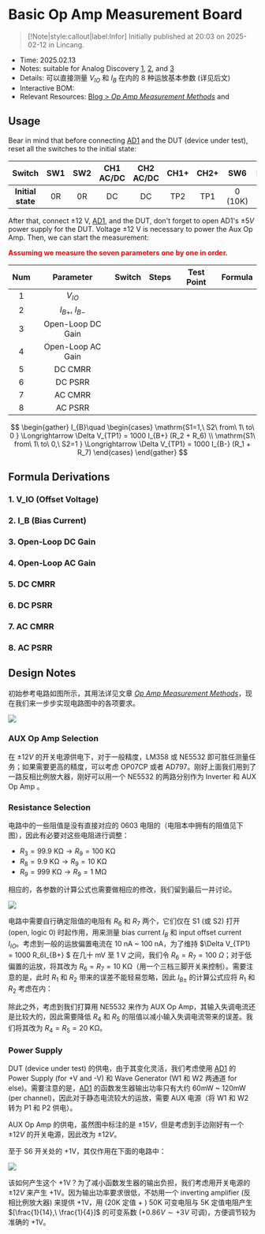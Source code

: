# Basic Op Amp Measurement Board

> [!Note|style:callout|label:Infor]
Initially published at 20:03 on 2025-02-12 in Lincang.


- Time: 2025.02.13
- Notes: suitable for Analog Discovery [1](https://digilent.com/reference/test-and-measurement/analog-discovery/start), [2](https://digilent.com/reference/test-and-measurement/analog-discovery-2/start), and [3](https://digilent.com/reference/test-and-measurement/analog-discovery-3/start)
- Details: 可以直接测量 $V_{IO}$ 和 $I_{B}$ 在内的 8 种运放基本参数 (详见后文)
- Interactive BOM: 
- Relevant Resources: [Blog > *Op Amp Measurement Methods*](<Blogs/Electronics/Op Amp Measurement Methods.md>) and 

## Usage

Bear in mind that before connecting [AD1](https://digilent.com/reference/test-and-measurement/analog-discovery/start) and the DUT (device under test), reset all the switches to the initial state:
<div class='center'>

| Switch | SW1 | SW2 | CH1 AC/DC | CH2 AC/DC | CH1+ | CH2+ | SW6 | DUTVCC |
|:-:|:-:|:-:|:-:|:-:|:-:|:-:|:-:|:-:|
 | **Initial state** | 0R | 0R | DC | DC | TP2 | TP1 | 0 (10K) | V+- |

</div>

After that, connect $\pm 12 \ \mathrm{V}$, [AD1](https://digilent.com/reference/test-and-measurement/analog-discovery/start), and the DUT, don't forget to open AD1's $\pm 5V$ power supply for the DUT. Voltage $\pm 12 \ \mathrm{V}$ is necessary to power the Aux Op Amp. Then, we can start the measurement:

<div class='center'> <span style='color:red'>

**Assuming we measure the seven parameters one by one in order.**
</span></div>

<div class='center'>

| Num | Parameter | Switch | Steps | Test Point | Formula |
|:-:|:-:|:-:|:-:|:-:|:-:|
 | 1 | $V_{IO}$ |  |  |  |  |
 | 2 | $I_{B+},\ I_{B-}$ |  |  |  |  |
 | 3 | Open-Loop DC Gain |  |  |  |  |
 | 4 | Open-Loop AC Gain |  |  |  |  |
 | 5 | DC CMRR |  |  |  |  |
 | 6 | DC PSRR |  |  |  |  |
 | 7 | AC CMRR |  |  |  |  |
 | 8 | AC PSRR |  |  |  |  |

</div>

$$
\begin{gather}
I_{B}\quad 
\begin{cases}
\mathrm{S1=1,\ S2\ from\ 1\ to\ 0 } \Longrightarrow  \Delta V_{TP1} = 1000 I_{B+} (R_2 + R_6) \\
\mathrm{S1\ from\ 1\ to\ 0,\ S2=1 } \Longrightarrow  \Delta V_{TP1} = 1000 I_{B-} (R_1 + R_7)
\end{cases}
\end{gather}
$$

## Formula Derivations

### 1. V_IO (Offset Voltage)



### 2. I_B (Bias Current)

### 3. Open-Loop DC Gain

### 4. Open-Loop AC Gain

### 5. DC CMRR

### 6. DC PSRR

### 7. AC CMRR

### 8. AC PSRR


## Design Notes

初始参考电路如图所示，其用法详见文章 [*Op Amp Measurement Methods*](<Blogs/Electronics/Op Amp Measurement Methods.md>)，现在我们来一步步实现电路图中的各项要求。
<div class="center"><img src="https://imagebank-0.oss-cn-beijing.aliyuncs.com/VS-PicGo/2025-02-12-22-25-46_Basic Op Amp Measurement Board.png"/></div>


### AUX Op Amp Selection

在 $\pm 12V$ 的开关电源供电下，对于一般精度，LM358 或 NE5532 即可胜任测量任务；如果需要更高的精度，可以考虑 OP07CP 或者 AD797。刚好上面我们用到了一路反相比例放大器，刚好可以用一个 NE5532 的两路分别作为 Inverter 和 AUX Op Amp 。

### Resistance Selection

电路中的一些阻值是没有直接对应的 0603 电阻的（电阻本中拥有的阻值见下图），因此有必要对这些电阻进行调整：
- $R_3 = 99.9 \ \mathrm{K\Omega} \longrightarrow R_9 = 100 \ \mathrm{K\Omega}$
- $R_8 = 9.9 \ \mathrm{K\Omega} \longrightarrow R_9 = 10 \ \mathrm{K\Omega}$
- $R_9 = 999 \ \mathrm{K\Omega} \longrightarrow R_9 = 1 \ \mathrm{M\Omega}$

相应的，各参数的计算公式也需要做相应的修改，我们留到最后一并讨论。

<div class="center"><img src="https://imagebank-0.oss-cn-beijing.aliyuncs.com/VS-PicGo/2025-02-12-22-48-17_Basic Op Amp Measurement Board.png"/></div>

电路中需要自行确定阻值的电阻有 $R_6$ 和 $R_7$ 两个，它们仅在 S1 (或 S2) 打开 (open, logic 0) 时起作用，用来测量 bias current $I_B$ 和 input offset current $I_{IO}$。考虑到一般的运放偏置电流在 10 nA ~ 100 nA，为了维持 $\Delta V_{TP1} = 1000 R_6I_{B+} $ 在几十 mV 至 1 V 之间，我们令 $R_6 = R_7 = 100 \ \Omega$；对于低偏置的运放，将其改为 $R_6 = R_7 = 10 \ \mathrm{K\Omega}$（用一个三档三脚开关来控制）。需要注意的是，此时 $R_1$ 和 $R_2$ 带来的误差不能轻易忽略，因此 $I_{B\pm}$ 的计算公式应将 $R_1$ 和 $R_2$ 考虑在内：

除此之外，考虑到我们打算用 NE5532 来作为 AUX Op Amp，其输入失调电流还是比较大的，因此需要降低 $R_4$ 和 $R_5$ 的阻值以减小输入失调电流带来的误差。我们将其改为 $R_4 = R_5 = 20 \ \mathrm{K\Omega}$。

### Power Supply

DUT (device under test) 的供电，由于其变化灵活，我们考虑使用 [AD1](https://digilent.com/reference/test-and-measurement/analog-discovery/start) 的 Power Supply (for +V and -V) 和 Wave Generator (W1 和 W2 两通道 for else)。需要注意的是，[AD1](https://digilent.com/reference/test-and-measurement/analog-discovery/start) 的函数发生器输出功率只有大约 60mW ~ 120mW (per channel)，因此对于静态电流较大的运放，需要 AUX 电源（将 W1 和 W2 转为 P1 和 P2 供电）。

AUX Op Amp 的供电，虽然图中标注的是 $\pm 15V$，但是考虑到手边刚好有一个 $\pm 12V$ 的开关电源，因此改为 $\pm 12V$。


至于 S6 开关处的 +1V，其仅作用在下面的电路中：
<div class="center"><img src="https://imagebank-0.oss-cn-beijing.aliyuncs.com/VS-PicGo/2025-02-12-23-54-37_Basic Op Amp Measurement Board.png"/></div>

该如何产生这个 +1V？为了减小函数发生器的输出负担，我们考虑用开关电源的 $\pm 12V$ 来产生 +1V。因为输出功率要求很低，不妨用一个 inverting amplifier (反相比例放大器) 来提供 +1V，用 (20K 定值 + ) 50K 可变电阻与 5K 定值电阻产生 $[\frac{1}{14},\ \frac{1}{4}]$ 的可变系数 ($+0.86V \sim +3V$ 可调)，方便调节较为准确的 +1V。


